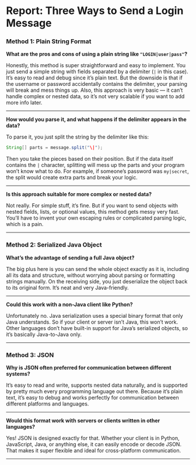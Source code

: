 # Report: Three Ways to Send a Login Message

### Method 1: Plain String Format

**What are the pros and cons of using a plain string like `"LOGIN|user|pass"`?**

Honestly, this method is super straightforward and easy to implement. You just send a simple string with fields separated by a delimiter (`|` in this case). It’s easy to read and debug since it’s plain text. But the downside is that if the username or password accidentally contains the delimiter, your parsing will break and mess things up. Also, this approach is very basic — it can’t handle complex or nested data, so it’s not very scalable if you want to add more info later.

---

**How would you parse it, and what happens if the delimiter appears in the data?**

To parse it, you just split the string by the delimiter like this:

```java
String[] parts = message.split("\|");
```

Then you take the pieces based on their position. But if the data itself contains the `|` character, splitting will mess up the parts and your program won’t know what to do. For example, if someone’s password was `my|secret`, the split would create extra parts and break your logic.

---

**Is this approach suitable for more complex or nested data?**

Not really. For simple stuff, it’s fine. But if you want to send objects with nested fields, lists, or optional values, this method gets messy very fast. You’ll have to invent your own escaping rules or complicated parsing logic, which is a pain.

---

### Method 2: Serialized Java Object

**What’s the advantage of sending a full Java object?**

The big plus here is you can send the whole object exactly as it is, including all its data and structure, without worrying about parsing or formatting strings manually. On the receiving side, you just deserialize the object back to its original form. It’s neat and very Java-friendly.

---

**Could this work with a non-Java client like Python?**

Unfortunately no. Java serialization uses a special binary format that only Java understands. So if your client or server isn’t Java, this won’t work. Other languages don’t have built-in support for Java’s serialized objects, so it’s basically Java-to-Java only.

---

### Method 3: JSON

**Why is JSON often preferred for communication between different systems?**

It’s easy to read and write, supports nested data naturally, and is supported by pretty much every programming language out there. Because it’s plain text, it’s easy to debug and works perfectly for communication between different platforms and languages.

---

**Would this format work with servers or clients written in other languages?**

Yes! JSON is designed exactly for that. Whether your client is in Python, JavaScript, Java, or anything else, it can easily encode or decode JSON. That makes it super flexible and ideal for cross-platform communication.

---

